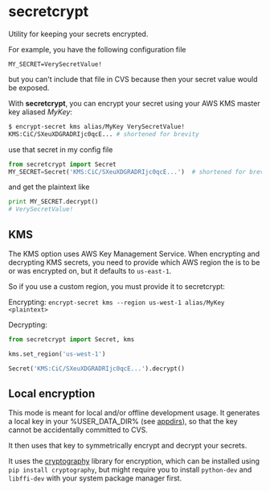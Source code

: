 # secretcrypt

Utility for keeping your secrets encrypted.

For example, you have the following configuration file

```
MY_SECRET=VerySecretValue!
```

but you can't include that file in CVS because then your secret value would be exposed.

With **secretcrypt**, you can encrypt your secret using your AWS KMS master key aliased *MyKey*:

```bash
$ encrypt-secret kms alias/MyKey VerySecretValue!
KMS:CiC/SXeuXDGRADRIjc0qcE... # shortened for brevity

```

use that secret in my config file
```python
from secretcrypt import Secret
MY_SECRET=Secret('KMS:CiC/SXeuXDGRADRIjc0qcE...')  # shortened for brevity
```

and get the plaintext like

```python
print MY_SECRET.decrypt()
# VerySecretValue!
```

## KMS
The KMS option uses AWS Key Management Service. When encrypting and decrypting
KMS secrets, you need to provide which AWS region the is to be or was encrypted
on, but it defaults to `us-east-1`.

So if you use a custom region, you must provide it to secretcrypt:

Encrypting: `encrypt-secret kms --region us-west-1 alias/MyKey <plaintext>`

Decrypting:

```python
from secretcrypt import Secret, kms

kms.set_region('us-west-1')

Secret('KMS:CiC/SXeuXDGRADRIjc0qcE...').decrypt()

```

## Local encryption
This mode is meant for local and/or offline development usage.
It generates a local key in your %USER_DATA_DIR%
(see [appdirs](https://pypi.python.org/pypi/appdirs)), so that the key cannot
be accidentally committed to CVS.

It then uses that key to symmetrically encrypt and decrypt your secrets.

It uses the [cryptography](https://cryptography.io) library for encryption, which
can be installed using `pip install cryptography`, but might require you to install
`python-dev` and `libffi-dev` with your system package manager first.
